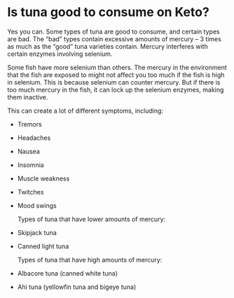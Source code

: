 # Is tuna good to consume on Keto?

Yes you can. Some types of tuna are good to consume, and certain types are bad. The “bad” types contain excessive amounts of mercury – 3 times as much as the “good” tuna varieties contain. Mercury interferes with certain enzymes involving selenium.

Some fish have more selenium than others. The mercury in the environment that the fish are exposed to might not affect you too much if the fish is high in selenium. This is because selenium can counter mercury. But if there is too much mercury in the fish, it can lock up the selenium enzymes, making them inactive.

This can create a lot of different symptoms, including:

- Tremors

- Headaches

- Nausea

- Insomnia

- Muscle weakness

- Twitches

- Mood swings

    Types of tuna that have lower amounts of mercury:

- Skipjack tuna

- Canned light tuna

    Types of tuna that have high amounts of mercury:

- Albacore tuna (canned white tuna)

- Ahi tuna (yellowfin tuna and bigeye tuna)